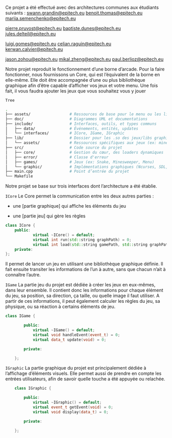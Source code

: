 
Ce projet a été effectué avec des architectures communes aux étudiants suivants :
swann.grandin@epitech.eu
benoit.thomas@epitech.eu
mariia.semenchenko@epitech.eu

pierre.pruvost@epitech.eu
baptiste.dunes@epitech.eu
jules.delteil@epitech.eu

luigi.gomes@epitech.eu
celian.raguin@epitech.eu
kerwan.calvier@epitech.eu

jason.zohou@epitech.eu
mikal.zheng@epitech.eu
paul.berlioz@epitech.eu

Notre projet reproduit le fonctionnement d’une borne d’arcade. Pour la faire fonctionner, nous fournissons un Core, qui est l’équivalent de la borne en elle-même. Elle doit être accompagnée d’une ou plus bibliothèque graphique afin d’être capable d’afficher vos jeux et votre menu. Une fois fait, il vous faudra ajouter les jeux que vous souhaitez vous y jouer

`Tree`
```bash
.
├── assets/                 # Ressources de base pour le menu ou les libs
├── doc/                    # Diagrammes UML et documentations
├── include/                # Interfaces, outils, et types communs
│   ├── data/               # Événements, entités, updates
│   └── interfaces/         # ICore, IGame, IGraphic
├── lib/                    # Dossier pour les .so des jeux/libs graphiques
│   └── assets/             # Ressources spécifiques aux jeux (ex: minesweeper)
├── src/                    # Code source du projet
│   ├── core/               # Gestion du cœur, des loaders dynamiques
│   ├── error/              # Classe d'erreur
│   ├── games/              # Jeux (ex: Snake, Minesweeper, Menu)
│   └── graphic/            # Implémentations graphiques (Ncurses, SDL, SFML)
├── main.cpp                # Point d’entrée du projet
└── Makefile
```

Notre projet se base sur trois interfaces dont l’architecture a été établie.

`ICore`
Le Core permet la communication entre les deux autres parties :

- une [partie graphique] qui affiche les éléments du jeu

- une [partie jeu] qui gère les règles

```cpp
class ICore {
    public:
		    virtual ~ICore() = default;
		    virtual int run(std::string graphPath) = 0;
		    virtual int load(std::string gamePath, std::string graphPath) = 0;
    private:
};
```

Il permet de lancer un jeu en utilisant une bibliothèque graphique définie. Il fait ensuite transiter les informations de l’un à autre, sans que chacun n’ait à connaître l’autre.

`IGame`
La partie jeu du projet est dédiée à créer les jeux en eux-mêmes, dans leur ensemble. Il contient donc les informations pour chaque élément du jeu, sa position, sa direction, ça taille, ou quelle image il faut utiliser. A partir de ces informations, il peut également calculer les règles du jeu, sa physique, ou sa réaction à certains éléments de jeu.

```cpp
class IGame {

        public:
            virtual ~IGame() = default;
            virtual void handleEvent(event_t) = 0;
            virtual data_t update(void) = 0;

        private:

    };
```

`IGraphic`
La partie graphique du projet est principalement dédiée à l’affichage d’éléments visuels.
Elle permet aussi de prendre en compte les entrées utilisateurs, afin de savoir quelle touche a été appuyée ou relachée.

```cpp
    class IGraphic {

        public:
            virtual ~IGraphic() = default;
            virtual event_t getEvent(void) = 0;
            virtual void display(data_t) = 0;

        private:

    };
```